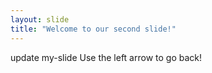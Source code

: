 ```yaml
---
layout: slide
title: "Welcome to our second slide!"
---
```

update my-slide
Use the left arrow to go back!
